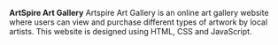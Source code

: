 **ArtSpire Art Gallery**
Artspire Art Gallery is an online art gallery website where users can view and purchase different types of artwork by local artists.
This website is designed using HTML, CSS and JavaScript.
